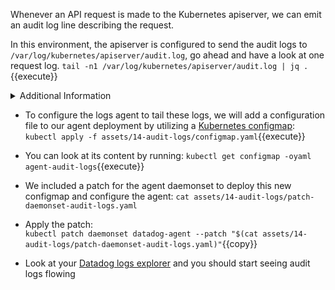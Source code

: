 Whenever an API request is made to the Kubernetes apiserver, we can emit an
audit log line describing the request.

In this environment, the apiserver is configured to send the audit logs to
`/var/log/kubernetes/apiserver/audit.log`, go ahead and have a look at one
request log.
`tail -n1 /var/log/kubernetes/apiserver/audit.log | jq .`{{execute}}

<details>
<summary>Additional Information</summary>
The apiserver is running on the master node as a [_static
pod_](https://kubernetes.io/docs/tasks/administer-cluster/static-pod/) so this
application can be configured via a local file manifest located in:
`/etc/kubernetes/manifests/kube-apiserver.yaml`.

* Find the flags we pass to the apiserver binary to configure audit logs:
  `--audit-log-path` and `--audit-policy-file`

* You can also read [the Kubernetes reference
  documentation](https://kubernetes.io/docs/tasks/debug-application-cluster/audit/)
on auditing

* We will see the anatomy and meaning of audit policies in the next step

**Attention: as static pods manifests are automatically reloaded, if you
introduce a breaking in change in the apiserver manifest, it might break your
Kubernetes environment. If `kubectl` commands are failing, try to fix the
manifest, reach out if you are blocked.**
</details>

* To configure the logs agent to tail these logs, we will add a configuration
  file to our agent deployment by utilizing a [Kubernetes configmap](https://kubernetes.io/docs/tasks/configure-pod-container/configure-pod-configmap/):
`kubectl apply -f assets/14-audit-logs/configmap.yaml`{{execute}}

* You can look at its content by running:
`kubectl get configmap -oyaml agent-audit-logs`{{execute}}

* We included a patch for the agent daemonset to deploy this new configmap and
  configure the agent:
`cat assets/14-audit-logs/patch-daemonset-audit-logs.yaml`

* Apply the patch: <br/>
`kubectl patch daemonset datadog-agent --patch "$(cat assets/14-audit-logs/patch-daemonset-audit-logs.yaml)"`{{copy}}

* Look at your [Datadog logs explorer](https://app.datadoghq.com/logs) and you should start seeing audit logs
  flowing

